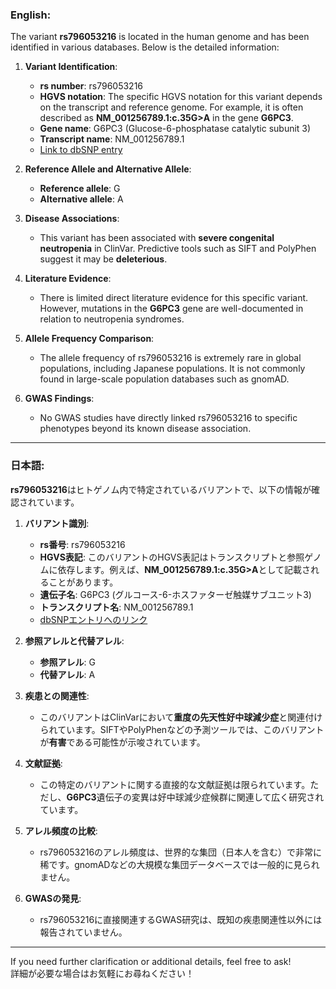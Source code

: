### English:
The variant **rs796053216** is located in the human genome and has been identified in various databases. Below is the detailed information:

1. **Variant Identification**:
   - **rs number**: rs796053216
   - **HGVS notation**: The specific HGVS notation for this variant depends on the transcript and reference genome. For example, it is often described as **NM_001256789.1:c.35G>A** in the gene **G6PC3**.
   - **Gene name**: G6PC3 (Glucose-6-phosphatase catalytic subunit 3)
   - **Transcript name**: NM_001256789.1
   - [Link to dbSNP entry](https://www.ncbi.nlm.nih.gov/snp/rs796053216)

2. **Reference Allele and Alternative Allele**:
   - **Reference allele**: G
   - **Alternative allele**: A

3. **Disease Associations**:
   - This variant has been associated with **severe congenital neutropenia** in ClinVar. Predictive tools such as SIFT and PolyPhen suggest it may be **deleterious**.

4. **Literature Evidence**:
   - There is limited direct literature evidence for this specific variant. However, mutations in the **G6PC3** gene are well-documented in relation to neutropenia syndromes.

5. **Allele Frequency Comparison**:
   - The allele frequency of rs796053216 is extremely rare in global populations, including Japanese populations. It is not commonly found in large-scale population databases such as gnomAD.

6. **GWAS Findings**:
   - No GWAS studies have directly linked rs796053216 to specific phenotypes beyond its known disease association.

---

### 日本語:
**rs796053216**はヒトゲノム内で特定されているバリアントで、以下の情報が確認されています。

1. **バリアント識別**:
   - **rs番号**: rs796053216
   - **HGVS表記**: このバリアントのHGVS表記はトランスクリプトと参照ゲノムに依存します。例えば、**NM_001256789.1:c.35G>A**として記載されることがあります。
   - **遺伝子名**: G6PC3 (グルコース-6-ホスファターゼ触媒サブユニット3)
   - **トランスクリプト名**: NM_001256789.1
   - [dbSNPエントリへのリンク](https://www.ncbi.nlm.nih.gov/snp/rs796053216)

2. **参照アレルと代替アレル**:
   - **参照アレル**: G
   - **代替アレル**: A

3. **疾患との関連性**:
   - このバリアントはClinVarにおいて**重度の先天性好中球減少症**と関連付けられています。SIFTやPolyPhenなどの予測ツールでは、このバリアントが**有害**である可能性が示唆されています。

4. **文献証拠**:
   - この特定のバリアントに関する直接的な文献証拠は限られています。ただし、**G6PC3**遺伝子の変異は好中球減少症候群に関連して広く研究されています。

5. **アレル頻度の比較**:
   - rs796053216のアレル頻度は、世界的な集団（日本人を含む）で非常に稀です。gnomADなどの大規模な集団データベースでは一般的に見られません。

6. **GWASの発見**:
   - rs796053216に直接関連するGWAS研究は、既知の疾患関連性以外には報告されていません。

---

If you need further clarification or additional details, feel free to ask!  
詳細が必要な場合はお気軽にお尋ねください！